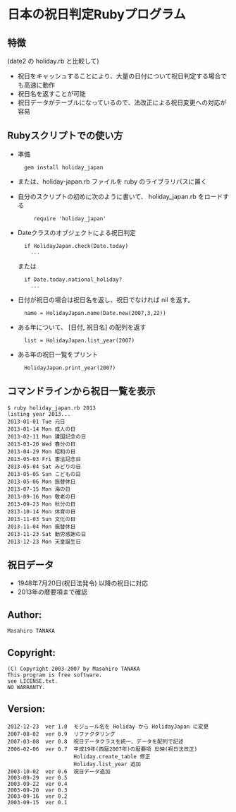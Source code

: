 # 日本の祝日判定Rubyプログラム

## 特徴
(date2 の holiday.rb と比較して)
* 祝日をキャッシュすることにより、大量の日付について祝日判定する場合でも高速に動作
* 祝日名を返すことが可能
* 祝日データがテーブルになっているので、法改正による祝日変更への対応が容易

## Rubyスクリプトでの使い方

* 準備

        gem install holiday_japan

 * または、holiday-japan.rb ファイルを ruby のライブラリパスに置く
 * 自分のスクリプトの初めに次のように書いて、 holiday_japan.rb をロードする

            require 'holiday_japan'

* Dateクラスのオブジェクトによる祝日判定

        if HolidayJapan.check(Date.today)
          ...

  または

        if Date.today.national_holiday?
          ...

* 日付が祝日の場合は祝日名を返し、祝日でなければ nil を返す。

        name = HolidayJapan.name(Date.new(2007,3,22))

* ある年について、 [日付, 祝日名] の配列を返す

        list = HolidayJapan.list_year(2007)

* ある年の祝日一覧をプリント

        HolidayJapan.print_year(2007)

## コマンドラインから祝日一覧を表示

	$ ruby holiday_japan.rb 2013
	listing year 2013...
	2013-01-01 Tue 元日
	2013-01-14 Mon 成人の日
	2013-02-11 Mon 建国記念の日
	2013-03-20 Wed 春分の日
	2013-04-29 Mon 昭和の日
	2013-05-03 Fri 憲法記念日
	2013-05-04 Sat みどりの日
	2013-05-05 Sun こどもの日
	2013-05-06 Mon 振替休日
	2013-07-15 Mon 海の日
	2013-09-16 Mon 敬老の日
	2013-09-23 Mon 秋分の日
	2013-10-14 Mon 体育の日
	2013-11-03 Sun 文化の日
	2013-11-04 Mon 振替休日
	2013-11-23 Sat 勤労感謝の日
	2013-12-23 Mon 天皇誕生日

##  祝日データ

* 1948年7月20日(祝日法発令) 以降の祝日に対応
* 2013年の暦要項まで確認

## Author:
    Masahiro TANAKA

## Copyright:
    (C) Copyright 2003-2007 by Masahiro TANAKA
    This program is free software.
    see LICENSE.txt.
    NO WARRANTY.

## Version:
    2012-12-23  ver 1.0  モジュール名を Holiday から HolidayJapan に変更
    2007-08-02  ver 0.9  リファクタリング
    2007-03-08  ver 0.8  祝日データクラスを統一、データを配列で記述
    2006-02-06  ver 0.7  平成19年(西暦2007年)の暦要項 反映(祝日法改正)
                         Holiday.create_table 修正
                         Holiday.list_year 追加
    2003-10-02  ver 0.6  祝日データ追加
    2003-09-29  ver 0.5
    2003-09-22  ver 0.4
    2003-09-20  ver 0.3
    2003-09-16  ver 0.2
    2003-09-15  ver 0.1

